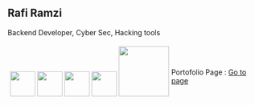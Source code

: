 ## Rafi Ramzi
<p>Backend Developer, Cyber Sec, Hacking tools</p>
<div style="float:left; padding:5px;">
  <img src="https://upload.wikimedia.org/wikipedia/commons/thumb/b/bd/Logo_C_sharp.svg/1200px-Logo_C_sharp.svg.png" style="width:50px;">
  <img src="https://upload.wikimedia.org/wikipedia/commons/6/6a/JavaScript-logo.png" style="width:50px;">
  <img src="https://upload.wikimedia.org/wikipedia/commons/thumb/c/c3/Python-logo-notext.svg/1869px-Python-logo-notext.svg.png" style="width:50px;">
  <img src="https://static-00.iconduck.com/assets.00/php-icon-2048x2048-zjxns1zh.png" style="width:50px;">
  <img src="https://upload.wikimedia.org/wikipedia/commons/8/87/Sql_data_base_with_logo.png" style="width:100px;">
</div>
<br>
<br>
<p>Portofolio Page : <span><a href="https://portofolio-nine-plum.vercel.app/">Go to page</a></span></p>
